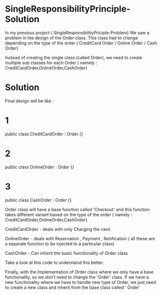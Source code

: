 # SingleResponsibilityPrinciple-Solution

In my previous project ( SingleResponsibilityPriciple-Problem) We saw a problem in hte design of the Order class. This class had to change depending on the type of the order ( CreditCard Order / Online Order / Cash Order)

Instead of creating the single class (called Order), we need to create multiple sub classes for each Order ( namely : CreditCardOrder,OnlineOrder,CashOrder)

# Solution 

Final design will be like : 

# 1
public class CreditCardOrder  : Order
{}

# 2
public class OnlineOrder : Order
{}

# 3
public class CashOrder  : Order 
{}


Order class will have a base function called 'Checkout' and this function takes different variant based on the type of the order ( namely : CreditCardOrder,OnlineOrder,CashOrder)

CreditCardOrder - deals with only Charging the card

OnlineOrder - deals with Reservation , Payment , Notification ( all these are a separate function to be injected to a particular class)

CashOrder  - Can inherit the basic functionality of Order class


Take a look at this code to understand this better.

Finally, with the Implementation of Order class where we only have a base functionality, so we don't need to change the 'Order' class. If we have a new functionality where we have to handle new type of Order, we just need to create a new class and inherit from the base class called ' Order'
